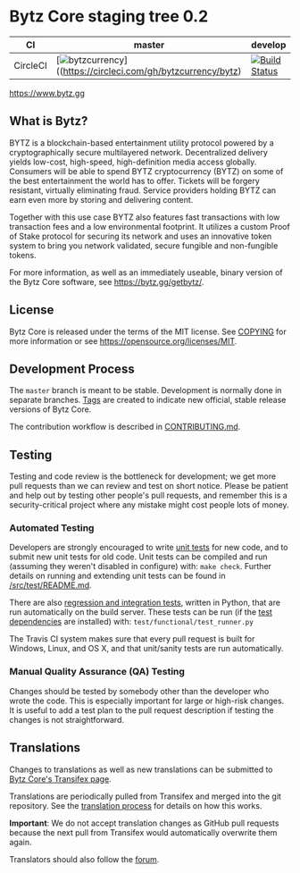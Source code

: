 Bytz Core staging tree 0.2
===========================

|CI|master|develop|
|-|-|-|
|CircleCI|[![bytzcurrency](https://circleci.com/gh/bytzcurrency/bytz.svg?style=svg)]((https://circleci.com/gh/bytzcurrency/bytz)|[![Build Status](https://gitlab.com/bytzcurrency/bytz/badges/develop/pipeline.svg)](https://gitlab.com/bytzcurrency/bytz/-/tree/develop)|

https://www.bytz.gg


What is Bytz?
-------------

BYTZ is a blockchain-based entertainment utility protocol powered by a
cryptographically secure multilayered network. Decentralized delivery
yields low-cost, high-speed, high-definition media access globally.
Consumers will be able to spend BYTZ cryptocurrency (BYTZ) on some
of the best entertainment the world has to offer. Tickets will be forgery
resistant, virtually eliminating fraud. Service providers holding BYTZ can
earn even more by storing and delivering content.

Together with this use case BYTZ also features fast transactions with low
transaction fees and a low environmental footprint. It utilizes a custom Proof
of Stake protocol for securing its network and uses an innovative token system
to bring you network validated, secure fungible and non-fungible tokens.

For more information, as well as an immediately useable, binary version of
the Bytz Core software, see https://bytz.gg/getbytz/.


License
-------

Bytz Core is released under the terms of the MIT license. See [COPYING](COPYING) for more
information or see https://opensource.org/licenses/MIT.

Development Process
-------------------

The `master` branch is meant to be stable. Development is normally done in separate branches.
[Tags](https://github.com/bytzcurrency/bytz/tags) are created to indicate new official,
stable release versions of Bytz Core.

The contribution workflow is described in [CONTRIBUTING.md](CONTRIBUTING.md).

Testing
-------

Testing and code review is the bottleneck for development; we get more pull
requests than we can review and test on short notice. Please be patient and help out by testing
other people's pull requests, and remember this is a security-critical project where any mistake might cost people
lots of money.

### Automated Testing

Developers are strongly encouraged to write [unit tests](src/test/README.md) for new code, and to
submit new unit tests for old code. Unit tests can be compiled and run
(assuming they weren't disabled in configure) with: `make check`. Further details on running
and extending unit tests can be found in [/src/test/README.md](/src/test/README.md).

There are also [regression and integration tests](/test), written
in Python, that are run automatically on the build server.
These tests can be run (if the [test dependencies](/test) are installed) with: `test/functional/test_runner.py`

The Travis CI system makes sure that every pull request is built for Windows, Linux, and OS X, and that unit/sanity tests are run automatically.

### Manual Quality Assurance (QA) Testing

Changes should be tested by somebody other than the developer who wrote the
code. This is especially important for large or high-risk changes. It is useful
to add a test plan to the pull request description if testing the changes is
not straightforward.

Translations
------------

Changes to translations as well as new translations can be submitted to
[Bytz Core's Transifex page](https://www.transifex.com/projects/p/bytz/).

Translations are periodically pulled from Transifex and merged into the git repository. See the
[translation process](doc/translation_process.md) for details on how this works.

**Important**: We do not accept translation changes as GitHub pull requests because the next
pull from Transifex would automatically overwrite them again.

Translators should also follow the [forum](https://www.bytz.gg/forum/topic/bytz-worldwide-collaboration.88/).
